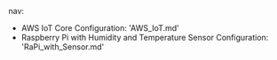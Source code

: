 nav:
- AWS IoT Core Configuration: 'AWS_IoT.md'
- Raspberry Pi with Humidity and Temperature Sensor Configuration: 'RaPi_with_Sensor.md'
